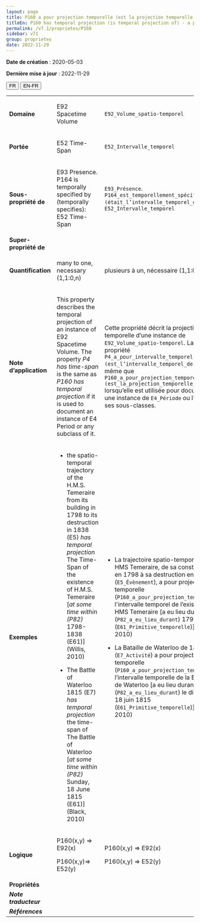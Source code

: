 ```yaml
---
layout: page
title: P160 a pour projection temporelle (est la projection temporelle de)
titleEn: P160 has temporal projection (is temporal projection of) - a pour projection temporelle (est la projection temporelle de)
permalink: /v7.1/proprietes/P160
sidebar: v71
group: proprietes
date: 2022-11-29
---
```


**Date de création** : 2020-05-03

**Dernière mise à jour** : 2022-11-29

<div class="lang-buttons">
  <button id="fr" class="activate">FR</button>
  <button id="en-fr">EN-FR</button>
</div>

<table>
				<tbody>
				<tr>
					<td><strong>Domaine</strong></td>
					<td class="en"><p>E92 Spacetime Volume</p>
							</td>
						<td><p><code class="language-plaintext highlighter-rouge">E92_Volume_spatio-temporel</code></p>
							</td>
						</tr>
					<tr>
					<td><strong>Portée</strong></td>
					<td class="en"><p>E52 Time-Span</p>
							</td>
						<td><p><code class="language-plaintext highlighter-rouge">E52_Intervalle_temporel</code></p>
							</td>
						</tr>
					<tr>
					<td><strong>Sous-propriété de</strong></td>
					<td class="en"><p>E93 Presence. P164 is temporally specified by (temporally specifies): E52 Time-Span</p>
							</td>
						<td><p><code class="language-plaintext highlighter-rouge">E93_Présence</code>. <code class="language-plaintext highlighter-rouge">P164_est_temporellement_spécifié_par (était_l’intervalle_temporel_de)</code> : <code class="language-plaintext highlighter-rouge">E52_Intervalle_temporel</code></p>
							</td>
						</tr>
					<tr>
					<td><strong>Super-propriété de</strong></td>
					<td class="en"><p></p>
							</td>
						<td><p></p>
							</td>
						</tr>
					<tr>
					<td><strong>Quantification</strong></td>
					<td class="en"><p>many to one, necessary (1,1:0,n)</p>
							</td>
						<td><p>plusieurs à un, nécessaire (1,1:0,n)</p>
							</td>
						</tr>
					<tr>
					<td><strong>Note d’application</strong></td>
					<td class="en"><p>This property describes the temporal projection of an instance of E92 Spacetime Volume. The property <em>P4 has time-span</em> is the same as <em>P160 has temporal projection</em> if it is used to document an instance of E4 Period or any subclass of it.</p>
							</td>
						<td><p>Cette propriété décrit la projection temporelle d’une instance de <code class="language-plaintext highlighter-rouge">E92_Volume_spatio-temporel</code>. La propriété <code class="language-plaintext highlighter-rouge">P4_a_pour_intervalle_temporel (est_l’intervalle_temporel_de)</code> est la même que <code class="language-plaintext highlighter-rouge">P160_a_pour_projection_temporelle (est_la_projection_temporelle_de)</code> lorsqu’elle est utilisée pour documenter une instance de <code class="language-plaintext highlighter-rouge">E4_Période</code> ou l’une de ses sous-classes.</p>
							</td>
						</tr>
					<tr>
					<td><strong>Exemples</strong></td>
					<td class="en"><ul><li><p>the spatio-temporal trajectory of the H.M.S. Temeraire from its building in 1798 to its destruction in 1838 (E5) <em>has temporal projection </em>The Time-Span of the existence of H.M.S. Temeraire [<em>at some time within (P82)</em> 1798-1838 (E61)] (Willis, 2010)</p>
							</li>
									<li><p>The Battle of Waterloo 1815 (E7) <em>has temporal projection</em> the time-span of The Battle of Waterloo [<em>at some time within (P82)</em> Sunday, 18 June 1815 (E61)] (Black, 2010)</p>
							</li></ul>
										</td>
						<td><ul><li><p>La trajectoire spatio-temporelle du HMS Temeraire, de sa construction en 1798 à sa destruction en 1838 (<code class="language-plaintext highlighter-rouge">E5_Évènement</code>), a pour projection temporelle (<code class="language-plaintext highlighter-rouge">P160_a_pour_projection_temporelle</code>) l'intervalle temporel de l’existence du HMS Temeraire [a eu lieu durant (<code class="language-plaintext highlighter-rouge">P82_a_eu_lieu_durant</code>) 1798-1838 (<code class="language-plaintext highlighter-rouge">E61_Primitive_temporelle</code>)] (Willis, 2010)</p>
							</li>
									<li><p>La Bataille de Waterloo de 1815 (<code class="language-plaintext highlighter-rouge">E7_Activité</code>) a pour projection temporelle (<code class="language-plaintext highlighter-rouge">P160_a_pour_projection_temporelle</code>) l’intervalle temporelle de la Bataille de Waterloo [a eu lieu durant (<code class="language-plaintext highlighter-rouge">P82_a_eu_lieu_durant</code>) le dimanche 18 juin 1815 (<code class="language-plaintext highlighter-rouge">E61_Primitive_temporelle</code>)] (Black, 2010)</p>
							</li></ul>
										</td>
						</tr>
					<tr>
					<td><strong>Logique</strong></td>
					<td class="en"><p>P160(x,y) ⇒ E92(x)</p>
							<p>P160(x,y)⇒ E52(y)</p>
							</td>
						<td><p>P160(x,y) ⇒ E92(x)</p>
							<p>P160(x,y) ⇒ E52(y)</p>
							</td>
						</tr>
					<tr>
					<td><strong>Propriétés</strong></td>
					<td class="en"><p></p>
							</td>
						<td><p></p>
							</td>
						</tr>
					<tr>
					<td><strong><em>Note traducteur</em></strong></td>
					<td colspan="2"><p></p>
							</td>
						</tr>
					<tr>
					<td><strong><em>Références</em></strong></td>
					<td colspan="2"><p><em></em></p>
							</td>
						</tr>
					</tbody>
				</table>
				